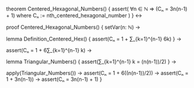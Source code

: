 theorem Centered_Hexagonal_Numbers() {
  assert(
    ∀n ∈ ℕ ⇒ (Cₙ = 3n(n-1) + 1)
    where Cₙ := nth_centered_hexagonal_number
  )
} ↔

proof Centered_Hexagonal_Numbers() {
  setVar(n: ℕ) →
  
  lemma Definition_Centered_Hex() {
    assert(Cₙ = 1 + ∑_{k=1}^{n-1} 6k)
  } →

  assert(Cₙ = 1 + 6∑_{k=1}^{n-1} k) →

  lemma Triangular_Numbers() {
    assert(∑_{k=1}^{n-1} k = (n(n-1))/2)
  } →

  apply(Triangular_Numbers()) →
  assert(Cₙ = 1 + 6((n(n-1))/2)) →
  assert(Cₙ = 1 + 3n(n-1)) →
  assert(Cₙ = 3n(n-1) + 1)
}